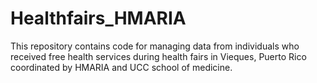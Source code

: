 # Healthfairs_HMARIA
This repository contains code for managing data from individuals who received free health services during health fairs in Vieques, Puerto Rico coordinated by HMARIA and UCC school of medicine.
